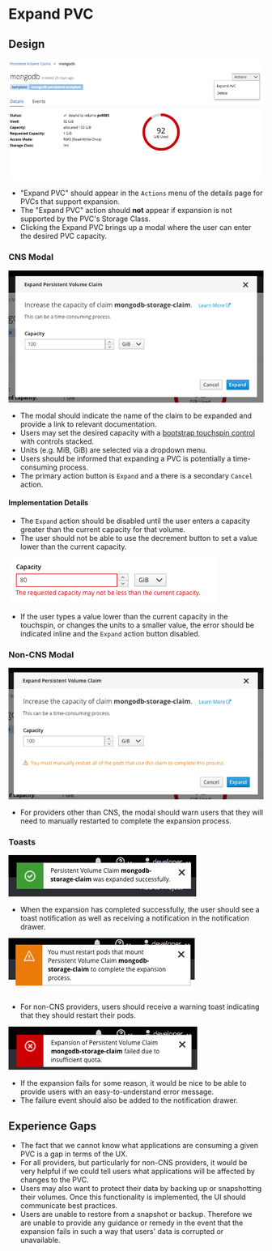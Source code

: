 # Expand PVC

## Design
![expand pvc action](img/expand-pvc-action.png)
- "Expand PVC" should appear in the `Actions` menu of the details page for PVCs that support expansion.
- The "Expand PVC" action should **not** appear if expansion is not supported by the PVC's Storage Class.
- Clicking the Expand PVC brings up a modal where the user can enter the desired PVC capacity.

### CNS Modal
![cns modal](img/cns-expand-modal.png)
- The modal should indicate the name of the claim to be expanded and provide a link to relevant documentation.
- Users may set the desired capacity with a [bootstrap touchspin control](https://rawgit.com/patternfly/patternfly/master-dist/dist/tests/bootstrap-touchspin.html) with controls stacked.
- Units (e.g. MiB, GiB) are selected via a dropdown menu.
- Users should be informed that expanding a PVC is potentially a time-consuming process.
- The primary action button is `Expand` and a there is a secondary `Cancel` action.


#### Implementation Details
- The `Expand` action should be disabled until the user enters a capacity greater than the current capacity for that volume.
- The user should not be able to use the decrement button to set a value lower than the current capacity.

![expand pvc validation](img/expand-pvc-validation.png)
- If the user types a value lower than the current capacity in the touchspin, or changes the units to a smaller value, the error should be indicated inline and the `Expand` action button disabled.

### Non-CNS Modal
![non-cns modal](img/expand-pvc-non-cns.png)
- For providers other than CNS, the modal should warn users that they will need to manually restarted to complete the expansion process.

### Toasts
![success toast](img/expand-success-toast.png)
- When the expansion has completed successfully, the user should see a toast notification as well as receiving a notification in the notification drawer.

![restart pods toast](img/expand-restart-pods-toast.png)
- For non-CNS providers, users should receive a warning toast indicating that they should restart their pods.

![failure toast](img/expand-fail-toast.png)
- If the expansion fails for some reason, it would be nice to be able to provide users with an easy-to-understand error message.
- The failure event should also be added to the notification drawer.

## Experience Gaps
- The fact that we cannot know what applications are consuming a given PVC is a gap in terms of the UX.
- For all providers, but particularly for non-CNS providers, it would be very helpful if we could tell users what applications will be affected by changes to the PVC.
- Users may also want to protect their data by backing up or snapshotting their volumes. Once this functionality is implemented, the UI should communicate best practices.
- Users are unable to restore from a snapshot or backup. Therefore we are unable to provide any guidance or remedy in the event that the expansion fails in such a way that users' data is corrupted or unavailable.
